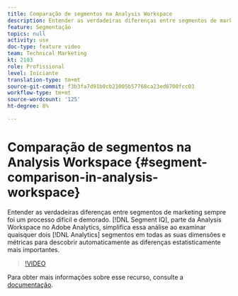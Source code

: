 ```yaml
---
title: Comparação de segmentos na Analysis Workspace
description: Entender as verdadeiras diferenças entre segmentos de marketing sempre foi um processo difícil e demorado. O Segment IQ, parte da Analysis Workspace no Adobe Analytics, simplifica essa análise ao examinar dois segmentos do Analytics em todas as dimensões e métricas para descobrir automaticamente as diferenças estatisticamente mais importantes.
feature: Segmentação
topics: null
activity: use
doc-type: feature video
team: Technical Marketing
kt: 2103
role: Profissional
level: Iniciante
translation-type: tm+mt
source-git-commit: f3b3fa7d91b0cb21005b57768ca23ed6700fcc03
workflow-type: tm+mt
source-wordcount: '125'
ht-degree: 8%

---
```



#  Comparação de segmentos na Analysis Workspace  {#segment-comparison-in-analysis-workspace}

Entender as verdadeiras diferenças entre segmentos de marketing sempre foi um processo difícil e demorado. [!DNL Segment IQ], parte da Analysis Workspace no Adobe Analytics, simplifica essa análise ao examinar quaisquer dois  [!DNL Analytics]  segmentos em todas as suas   dimensões e   métricas para descobrir automaticamente as diferenças estatisticamente mais importantes.

>[!VIDEO](https://video.tv.adobe.com/v/23976/?quality=12)

Para obter mais informações sobre esse recurso, consulte a [documentação](https://marketing.adobe.com/resources/help/pt_BR/analytics/analysis-workspace/segment-comparison.html).

